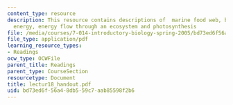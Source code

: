 ```yaml
---
content_type: resource
description: This resource contains descriptions of  marine food web, biomass and
  energy, energy flow through an ecosystem and photosynthesis
file: /media/courses/7-014-introductory-biology-spring-2005/bd73ed6f56a48db559c7aab85598f2b6_lectur18_handout.pdf
file_type: application/pdf
learning_resource_types:
- Readings
ocw_type: OCWFile
parent_title: Readings
parent_type: CourseSection
resourcetype: Document
title: lectur18_handout.pdf
uid: bd73ed6f-56a4-8db5-59c7-aab85598f2b6
---
```

